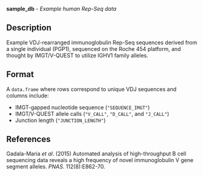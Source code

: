 





**sample_db** - *Example human Rep-Seq data*

Description
--------------------

Example VDJ-rearranged immunoglobulin Rep-Seq sequences derived from a single
individual (PGP1), sequenced on the Roche 454 platform, and thought by
IMGT/V-QUEST to utilize IGHV1 family alleles.



Format
-------------------
A `data.frame` where rows correspond to unique VDJ sequences and
columns include:

+  IMGT-gapped nucleotide sequence (`"SEQUENCE_IMGT"`)
+  IMGT/V-QUEST allele calls (`"V_CALL"`, `"D_CALL"`, and
`"J_CALL"`)
+  Junction length (`"JUNCTION_LENGTH"`)

References
-------------------

Gadala-Maria *et al*. (2015) Automated analysis of
high-throughput B cell sequencing data reveals a high frequency of novel
immunoglobulin V gene segment alleles. *PNAS*. 112(8):E862-70.





